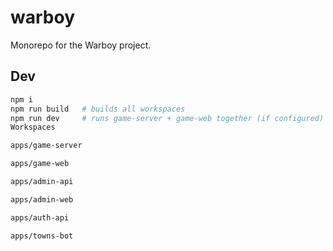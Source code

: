 # warboy

Monorepo for the Warboy project.

## Dev
```bash
npm i
npm run build   # builds all workspaces
npm run dev     # runs game-server + game-web together (if configured)
Workspaces

apps/game-server

apps/game-web

apps/admin-api

apps/admin-web

apps/auth-api

apps/towns-bot
